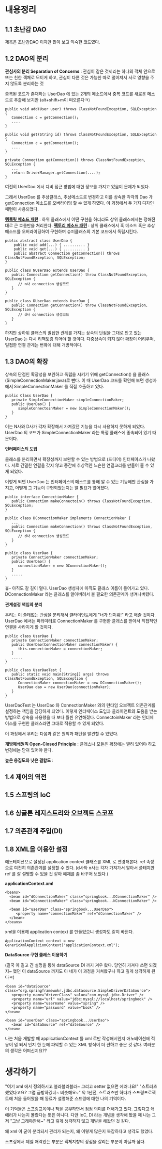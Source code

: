 

# 내용정리 #

## 1.1 초난감 DAO ##

제목은 초난감DAO 이지만 많이 보고 익숙한 코드였다.


## 1.2 DAO의 분리 ##

**관심사의 분리 Separation of Concerns**
: 관심이 같은 것끼리는 하나의 객체 안으로 또는 친한 객체로 모이게 하고, 관심이 다른 것은 가능한 따로 떨어져서 서로 영향을 주지 않도록 분리하는 것

중복된 코드가 존재하는 UserDao 에 있는 2개의 메소드에서 중복 코드를 새로운 메소드로 추출해 보지만 (alt+shift+m이 떠오른다ㅋ)

```
public void add(User user) throws ClassNotFoundException, SQLException {
   Connection c = getConnection();
   ....
}

public void get(String id) throws ClassNotFoundException, SQLException {
   Connection c = getConnection();
   ....
}

private Connection getConnection() throws ClassNotFoundException, SQLException {
   ...
   return DriverManager.getConnection(....);
}
```

여전히 UserDao 에서 디비 접근 방법에 대한 정보를 가지고 있음이 문제가 되었다.

그래서 UserDao 를 추상클래스, 추상메소드로 변경하고 이를 상속한 각각의 Dao 가 getConnection 메소드를 오버라이딩 할 수 있게 하였다. 이 과정에서 두 가지 디자인 패턴이 사용되었다.

**[템플릿 메소드 패턴](http://underclub.tistory.com/124)** :
하위 클래스에서 어떤 구현을 하더라도 상위 클래스에서는 정해진대로 큰 흐름만을 처리한다.
**[팩토리 메소드 패턴](http://underclub.tistory.com/125)** :
상위 클래스에서 훅 메소드 혹은 추상 메소드를 오버라이딩하여 구현하며 슈퍼클래스의 기본 코드에서 독립시킨다.

```
public abstract class UserDao {
    public void add(...) { .......... }
    public void get(...) { .......... }
    public abstract Connection getConnection() throws ClassNotFoundException, SQLException;
}

public class NUserDao extends UserDao {
   public Connection getConnection() throw ClassNotFoundException, SQLException {
      // n사 connection 생성코드
   }
}

public class DUserDao extends UserDao {
   public Connection getConnection() throw ClassNotFoundException, SQLException {
      // d사 connection 생성코드
   }
}
```


하지만 상하위 클래스의 밀접한 관계를 가지는 상속의 단점을 그대로 안고 있는 UserDao 는 다시 리팩토링 되어야 할 것이다. 다중상속이 되지 않아 확장이 어려우며, 밀접한 연결 관계는 변화에 대해 개방적이다.


## 1.3 DAO의 확장 ##

상속의 단점인 확장성을 보완하고 독립을 시키기 위해 getConnection() 을 클래스(SimpleConnectionMaker.java)로 뺀다. 이 때 UserDao 코드를 확인해 보면 생성자에서 SimpleConnectionMaker 를 직접 호출하고 있다.

```
public Class UserDao {
   private SimpleConnectionMaker simpleConnectionMaker;
   public UserDao() {
      simpleConnectoinMaker = new SimpleConnectionMaker();
   }
}
```

이는 N사와 D사가 각자 확장해서 가져갔던 기능을 다시 사용하지 못하게 되었다. UserDao 의 코드가 SimpleConnectionMaker 라는 특정 클래스에 종속되어 있기 때문이다.

**인터페이스의 도입**

클래스를 분리하면서 확장성까지 보완할 수 있는 방법으로 (드디어) 인터페이스가 나왔다. 서로 긴밀한 연결을 갖지 않고 중간에 추상적인 느슨한 연결고리를 만들어 줄 수 있게 되었다.

이렇게 되면 UserDao 는 인터페이스의 메소드를 통해 알 수 있는 기능에만 관심을 가지고, 어떻게 그 기능이 구현되었는지는 알 필요가 없어졌다.

```
public interface ConnectionMaker {
   public Connection makeConnectoin() throws ClassNotFoundException, SQLException;
}

public class DConnectionMaker implements ConnectionMaker {
   ...
   public Connection makeConnection() throws ClassNotFoundException, SQLException {
      // d사 connection 생성코드
   }
}

public class UserDao {
   private ConnectionMaker connectionMaker;
   public UserDao() {
      connectionMaker = new DConnectionMaker();
   }
   .....
}
```

휴- 아직도 갈 길이 멀다. UserDao 생성자에 아직도 클래스 이름이 들어가고 있다. DConnectionMaker 라는 클래스를 알아버려서 불 필요한 의존관계가 생겨나버렸다.

**관계설정 책임의 분리**

우리는 이 쓸데없는 관심을 분리해서 클라이언트에게 "너가 던져줘!" 라고 해줄 것이다. UserDao 에서는 파라미터로 ConnectionMaker 를 구현한 클래스를 받아서 직접적인 연결을 사라지게 할 것이다.

```
public class UserDao {
   private ConnectionMaker connectionMaker;
   public UserDao(ConnectionMaker connectionMaker) {
      this.connectionMaker = connectionMaker;
   }
   .....
}

public class UserDaoTest {
   public static void main(String[] args) throws ClassNotFoundException, SQLException {
      ConnectionMaker connectionMaker = new DConnectionMaker();
      UserDao dao = new UserDao(connectionMaker);
   }
}
```

UserDaoTest 는 UserDao 와 ConnectionMaker 와의 런타임 오브젝트 의존관계를 설정하는 책임을 담당하게 되었다. 이렇게 인터페이스 도입과 클라이언트의 도움을 받는 방법으로 상속을 사용했을 때 보다 훨씬 유연해졌다. ConnectoinMaker 라는 인터페이스를 구현한 클래스라면 그대로 적용할 수 있게 되었다.

이 과정에서 우리는 다음과 같은 원칙과 패턴을 발견할 수 있었다.

**개방폐쇄원칙 Open-Closed Principle** : 클래스나 모듈은 확장에는 열려 있어야 하고 변경에는 닫혀 있어야 한다.

**높은 응집도와 낮은 결합도** :


## 1.4 제어의 역전 ##


## 1.5 스프링의 IoC ##


## 1.6 싱글톤 레지스트리와 오브젝트 스코프 ##


## 1.7 의존관계 주입(DI) ##


## 1.8 XML을 이용한 설정 ##

애노테이션으로 설정된 application context 클래스를 XML 로 변경해본다.
ref 속성으로 여전히 의존관계를 설정할 수 있다.
(d사와 n사는 각자 가져가서 알아서 쓸테지만 ref 를 잘 설명할 수 있을 것 같아 예제를 좀 바꾸어 보았다.)

**applicationContext.xml**
```
<beans>
  <bean id="dConnectionMaker" class="springbook...DConnectionMaker" />
  <bean id="nConnectionMaker" class="springbook...NConnectionMaker" />

  <bean id="userDao" class="springbook...UserDao">
     <property name="connectionMaker" ref="dConnectionMaker" />
  </bean>
</beans>
```

xml을 이용해 application context 를 만들었으니 생성자도 같이 바뀐다.

```
ApplicationContext context = new GenericXmlApplicionContext("applicationContext.xml");
```

**DataSource 구현 클래스 이용하기**

(결국 이 길고 긴 설명을 통해 dataSource DI 까지 겨우 왔다.
당연히 가져다 쓰면 되겠지~ 했던 이 dataSource 까지도 아 네가 이 과정을 거쳐왔구나 하고 깊게 생각하게 된다ㅋ)

```
<bean id="dataSource" class="org.springframewokr.jdbc.datasource.SimpleDriverDataSource">
   <property name="driverClass" value="com.mysql.jdbc.Driver" />
   <property name="url" value="jdbc:mysql://localhost/springbook" />
   <property name="username" value="spring" />
   <property name="password" value="book" />
</bean>

<bean id="userDao" class="springbook...UserDao">
   <bean id="dataSource" ref="dateSource" />
</bean>
```


나는 처음 개발할 때 applicationContext 를 xml 로만 작성해서인지
애노테이션에 적응이 덜 되서 인지
한 눈에 파악할 수 있는 XML 방식이 더 편하고 좋은 것 같다.
여러분의 생각은 어떠신지요??


# 생각하기 #

"여기 xml 에서 정의하시고 블라블라블라~ 그리고 setter 없으면 에러나요!"
"스트러츠했었다고요? 그럼 금방하겠네~ 비슷해요~"
약 1년전, 스트러츠만 하다가 스프링프로젝트에 처음 들어왔을 때
동료가 설명해준 스프링에 대한 나의 기억이다.

이 기억들은 스프링교육이나 책을 공부하면서 점점 의미를 더해가고 있다.
그렇다고 왜 에러가 나는지 몰랐다는 뜻은 아니다. 다만 IoC, DI 라는 개념을 생각해 봤을 때
나는 그저 "그냥 그래야만해~" 라고 깊게 생각하지 않고 개발을 해왔던 것 같다.

왜 xml 이 굳이 분리되서 관리가 되는지, 왜 이렇게 많은지 복잡하다고 생각도 했었다.

스프링에서 제일 매력있는 부분은 객체지향의 장점을 살리는 부분이 아닐까 싶다.